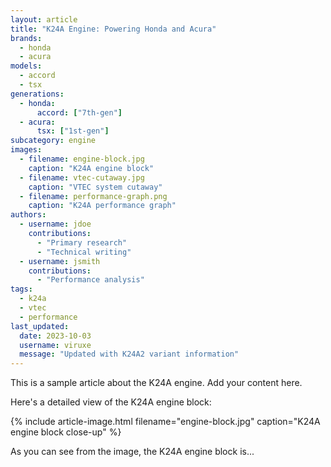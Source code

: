```yaml
---
layout: article
title: "K24A Engine: Powering Honda and Acura"
brands:
  - honda
  - acura
models:
  - accord
  - tsx
generations:
  - honda:
      accord: ["7th-gen"]
  - acura:
      tsx: ["1st-gen"]
subcategory: engine
images:
  - filename: engine-block.jpg
    caption: "K24A engine block"
  - filename: vtec-cutaway.jpg
    caption: "VTEC system cutaway"
  - filename: performance-graph.png
    caption: "K24A performance graph"
authors:
  - username: jdoe
    contributions:
      - "Primary research"
      - "Technical writing"
  - username: jsmith
    contributions:
      - "Performance analysis"
tags:
  - k24a
  - vtec
  - performance
last_updated:
  date: 2023-10-03
  username: viruxe
  message: "Updated with K24A2 variant information"
---
```


This is a sample article about the K24A engine. Add your content here.

Here's a detailed view of the K24A engine block:

{% include article-image.html filename="engine-block.jpg" caption="K24A engine block close-up" %}

As you can see from the image, the K24A engine block is...
